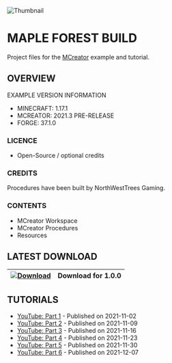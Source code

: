 ![Thumbnail](https://github.com/MCreator-Examples/maple_forest_build/blob/main/maple_forest_build.png?raw=true)
# MAPLE FOREST BUILD
Project files for the [MCreator](https://mcreator.net/) example and tutorial.

## OVERVIEW
EXAMPLE VERSION INFORMATION

* MINECRAFT: 1.17.1
* MCREATOR: 2021.3 PRE-RELEASE
* FORGE: 37.1.0

### LICENCE
- Open-Source / optional credits

### CREDITS 
Procedures have been built by NorthWestTrees Gaming.

### CONTENTS
* MCreator Workspace
* MCreator Procedures
* Resources

## LATEST DOWNLOAD
| [![Download](https://i.imgur.com/Xcxx2Gr.png)](https://github.com/MCreator-Examples/maple_forest_build/releases/download/1.0.0/maple_forest_build.zip) | Download for 1.0.0 |
| --- | --- |

## TUTORIALS
* [YouTube: Part 1](https://youtu.be/j16LALR1-Mg) - Published on 2021-11-02
* [YouTube: Part 2](https://youtu.be/3uIJmZ1gNsw) - Published on 2021-11-09
* [YouTube: Part 3](https://youtu.be/fl7bVc6ymsY) - Published on 2021-11-16
* [YouTube: Part 4](https://youtu.be/3MlluFjlMM4) - Published on 2021-11-23
* [YouTube: Part 5](https://youtu.be/ApUYaCBolF4) - Published on 2021-11-30
* [YouTube: Part 6]() - Published on 2021-12-07
